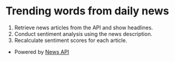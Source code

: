 # Trending words from daily news

1. Retrieve news articles from the API and show headlines.
2. Conduct sentiment analysis using the news description.
3. Recalculate sentiment scores for each article.

- Powered by [News API](https://newsapi.org/)
